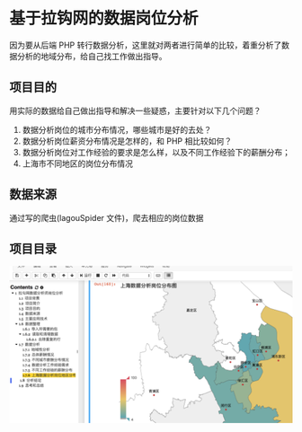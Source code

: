 # 基于拉钩网的数据岗位分析
因为要从后端 PHP 转行数据分析，这里就对两者进行简单的比较，着重分析了数据分析的地域分布，给自己找工作做出指导。  

## 项目目的  
用实际的数据给自己做出指导和解决一些疑惑，主要针对以下几个问题？  
1. 数据分析岗位的城市分布情况，哪些城市是好的去处？  
2. 数据分析岗位薪资分布情况是怎样的，和 PHP 相比较如何？  
3. 数据分析岗位对工作经验的要求是怎么样，以及不同工作经验下的薪酬分布；  
4. 上海市不同地区的岗位分布情况

## 数据来源  
通过写的爬虫(lagouSpider 文件)，爬去相应的岗位数据  

## 项目目录  
![](menu.png)
